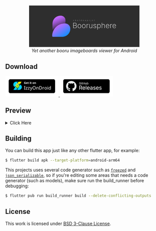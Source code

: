 <p align="center">
    <img src="assets/banner.jpg" alt="boorusphere's banner image" width="70%"/>
    <br/>
    <i>Yet another booru imageboards viewer for Android</i>
</p>

## Download
<a href="https://apt.izzysoft.de/fdroid/index/apk/io.chaldeaprjkt.boorusphere">
    <img src="assets/button-IzzyOnDroid.png" alt="IzzyOnDroid release page" width="170">
</a>
<a href="https://github.com/nullxception/boorusphere/releases">
    <img src="assets/button-GHReleases.png" alt="github release page" width="170">
</a>

## Preview

<details>
    <summary>Click Here</summary>
    <p align="center">
        <img src="assets/preview.jpg" alt="application screenshots"/>
    </p>
</details>

## Building

You can build this app just like any other flutter app, for example:

```bash
$ flutter build apk --target-platform=android-arm64
```

This projects uses several code generator such as [`freezed`](https://github.com/rrousselGit/freezed) and [`json_serializable`](https://github.com/google/json_serializable.dart), so if you're editing some areas that needs a code generator (such as models), make sure run the build_runner before debugging:

```bash
$ flutter pub run build_runner build --delete-conflicting-outputs
```

## License

This work is licensed under [BSD 3-Clause License](LICENSE).
